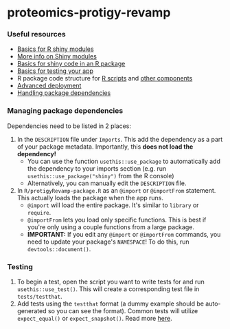 # proteomics-protigy-revamp

### Useful resources

-   [Basics for R shiny modules](https://shiny.posit.co/r/articles/improve/modules/)
-   [More info on Shiny modules](https://mastering-shiny.org/scaling-modules.html)
-   [Basics for shiny code in an R package](https://mastering-shiny.org/scaling-packaging.html)
-   [Basics for testing your app](https://mastering-shiny.org/scaling-testing.html)
-   R package code structure for [R scripts](https://r-pkgs.org/code.html) and [other components](https://r-pkgs.org/misc.html)
-   [Advanced deployment](https://engineering-shiny.org/deploy.html)
-   [Handling package dependencies](https://r-pkgs.org/dependencies-in-practice.html)

### Managing package dependencies

Dependencies need to be listed in 2 places:

1.  In the `DESCRIPTION` file under `Imports`. This add the dependency as a part of your package metadata. Importantly, this **does not load the dependency!**
    -   You can use the function `usethis::use_package` to automatically add the dependency to your imports section (e.g. run `usethis::use_package("shiny")` from the R console)
    -   Alternatively, you can manually edit the `DESCRIPTION` file.
2.  In `R/protigyRevamp-package.R` as an `@import` or `@importFrom` statement. This actually loads the package when the app runs.
    -   `@import` will load the entire package. It's similar to `library` or `require`.
    -   `@importFrom` lets you load only specific functions. This is best if you're only using a couple functions from a large package.
    -   **IMPORTANT:** If you edit any `@import` or `@importFrom` commands, you need to update your package's `NAMESPACE`! To do this, run `devtools::document()`.

### Testing

1.  To begin a test, open the script you want to write tests for and run `usethis::use_test()`. This will create a corresponding test file in `tests/testthat`.
2.  Add tests using the `testthat` format (a dummy example should be auto-generated so you can see the format). Common tests will utilize `expect_equal()` or `expect_snapshot()`. Read more [here](https://mastering-shiny.org/scaling-testing.html).
